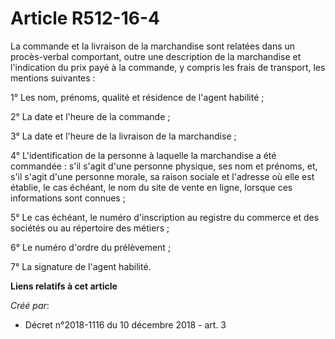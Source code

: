 # Article R512-16-4

La commande et la livraison de la marchandise sont relatées dans un procès-verbal comportant, outre une description de la
marchandise et l'indication du prix payé à la commande, y compris les frais de transport, les mentions suivantes :

1° Les nom, prénoms, qualité et résidence de l'agent habilité ;

2° La date et l'heure de la commande ;

3° La date et l'heure de la livraison de la marchandise ;

4° L'identification de la personne à laquelle la marchandise a été commandée : s'il s'agit d'une personne physique, ses nom
et prénoms, et, s'il s'agit d'une personne morale, sa raison sociale et l'adresse où elle est établie, le cas échéant, le nom
du site de vente en ligne, lorsque ces informations sont connues ;

5° Le cas échéant, le numéro d'inscription au registre du commerce et des sociétés ou au répertoire des métiers ;

6° Le numéro d'ordre du prélèvement ;

7° La signature de l'agent habilité.

**Liens relatifs à cet article**

_Créé par_:

  - Décret n°2018-1116 du 10 décembre 2018 - art. 3
